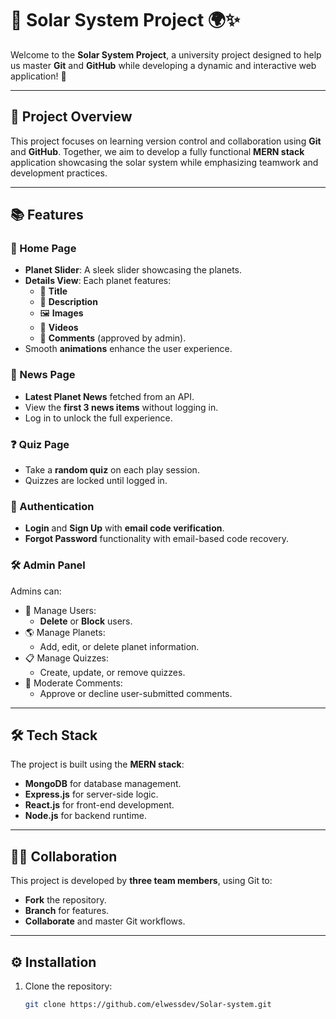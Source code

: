 # 🌌 Solar System Project 🌍✨

Welcome to the **Solar System Project**, a university project designed to help us master **Git** and **GitHub** while developing a dynamic and interactive web application! 🚀

---

## 🌟 Project Overview  
This project focuses on learning version control and collaboration using **Git** and **GitHub**. Together, we aim to develop a fully functional **MERN stack** application showcasing the solar system while emphasizing teamwork and development practices.

---

## 📚 Features  

### 🌠 Home Page  
- **Planet Slider**: A sleek slider showcasing the planets.  
- **Details View**: Each planet features:  
  - 📝 **Title**  
  - 📖 **Description**  
  - 🖼️ **Images**  
  - 🎥 **Videos**  
  - 💬 **Comments** (approved by admin).  
- Smooth **animations** enhance the user experience.

### 📰 News Page  
- **Latest Planet News** fetched from an API.  
- View the **first 3 news items** without logging in.  
- Log in to unlock the full experience.

### ❓ Quiz Page  
- Take a **random quiz** on each play session.  
- Quizzes are locked until logged in.

### 🔑 Authentication  
- **Login** and **Sign Up** with **email code verification**.  
- **Forgot Password** functionality with email-based code recovery.

### 🛠️ Admin Panel  
Admins can:  
- 👤 Manage Users:  
  - **Delete** or **Block** users.  
- 🌎 Manage Planets:  
  - Add, edit, or delete planet information.  
- 📋 Manage Quizzes:  
  - Create, update, or remove quizzes.  
- 💬 Moderate Comments:  
  - Approve or decline user-submitted comments.

---

## 🛠️ Tech Stack  
The project is built using the **MERN stack**:  
- **MongoDB** for database management.  
- **Express.js** for server-side logic.  
- **React.js** for front-end development.  
- **Node.js** for backend runtime.  

---

## 👩‍💻 Collaboration  
This project is developed by **three team members**, using Git to:  
- **Fork** the repository.  
- **Branch** for features.  
- **Collaborate** and master Git workflows.

---

## ⚙️ Installation  

1. Clone the repository:  
   ```bash
   git clone https://github.com/elwessdev/Solar-system.git

